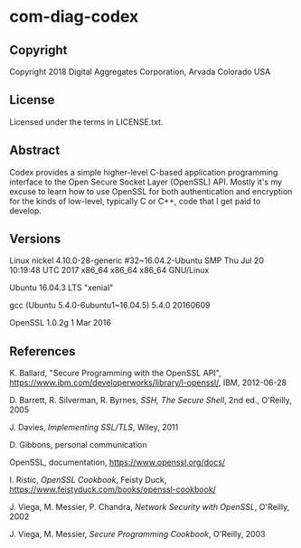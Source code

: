 # com-diag-codex

## Copyright

Copyright 2018 Digital Aggregates Corporation, Arvada Colorado USA

## License

Licensed under the terms in LICENSE.txt.

## Abstract

Codex provides a simple higher-level C-based application programming
interface to the Open Secure Socket Layer (OpenSSL) API. Mostly it's my
excuse to learn how to use OpenSSL for both authentication and encryption
for the kinds of low-level, typically C or C++, code that I get paid
to develop.

## Versions

Linux nickel 4.10.0-28-generic #32~16.04.2-Ubuntu SMP Thu Jul 20 10:19:48 UTC 2017 x86_64 x86_64 x86_64 GNU/Linux

Ubuntu 16.04.3 LTS "xenial"

gcc (Ubuntu 5.4.0-6ubuntu1~16.04.5) 5.4.0 20160609

OpenSSL 1.0.2g  1 Mar 2016

## References

K. Ballard, "Secure Programming with the OpenSSL API", <https://www.ibm.com/developerworks/library/l-openssl/>, IBM, 2012-06-28

D. Barrett, R. Silverman, R. Byrnes, _SSH, The Secure Shell_, 2nd ed., O'Reilly, 2005

J. Davies, _Implementing SSL/TLS_, Wiley, 2011

D. Gibbons, personal communication

OpenSSL, documentation, <https://www.openssl.org/docs/>

I. Ristic, _OpenSSL Cookbook_, Feisty Duck, <https://www.feistyduck.com/books/openssl-cookbook/>

J. Viega, M. Messier, P. Chandra, _Network Security with OpenSSL_, O'Reilly, 2002

J. Viega, M. Messier, _Secure Programming Cookbook_, O'Reilly, 2003
